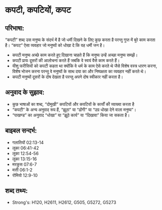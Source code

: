 # कपटी, कपटियों, कपट #

## परिभाषा: ##

“कपटी” शब्द उस मनुष्य के संदर्भ में है जो धर्मी दिखने के लिए कुछ करता है परन्तु गुप्त में बुरे काम करता है। “कपट” ऐसा व्यवहार जो मनुष्यों को धोखा दे कि वह धर्मी जन है।

* कपटी मनुष्य अच्छे काम करते हुए दिखाना चाहते हैं कि मनुष्य उन्हें अच्छा मनुष्य समझें।
* कपटी प्रायः दूसरों की आलोचना करते हैं जबकि वे स्वयं वैसे काम करते हैं।
* यीशु फरीसियों को कपटी कहता था क्योंकि वे धर्म के काम ऐसे करते थे जैसे विशेष वस्त्र धारण करना, विशेष भोजन करना परन्तु वे मनुष्यों के साथ दया का और निष्पक्षता का व्यवहार नहीं करते थे।
* कपटी मनुष्यों दूसरों के दोष देखता है परन्तु अपने दोष स्वीकार नहीं करता है।

## अनुवाद के सुझाव: ##

* कुछ भाषाओं का शब्द, “दोमुखी” कपटियों और कपटियों के कार्यों की व्याख्या करता है
* “कपटी” के अन्य अनुवाद रूप हैं, “झूठा” या “ढोंगी” या “उग्र धोखा देने वाला मनुष्य”।
* “पाखण्ड” का अनुवाद “धोखा” या “झूठे कार्य” या “दिखावा” किया जा सकता है।

## बाइबल सन्दर्भ: ##

* गलातियों 02:13-14
* लूका 06:41-42
* लूका 12:54-56
* लूका 13:15-16
* मरकुस 07:6-7
* मत्ती 06:1-2
* रोमियो 12:9-10

## शब्द तथ्य: ##

* Strong's: H120, H2611, H2612, G505, G5272, G5273
